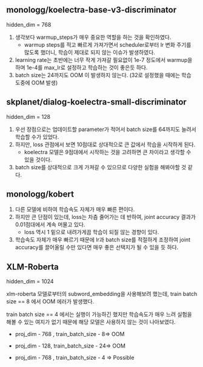 ## monologg/koelectra-base-v3-discriminator

hidden_dim = 768

1. 생각보다 warmup_steps가 매우 중요한 역할을 하는 것을 확인하였다.
   - warmup steps를 적고 빠르게 가져가면서 scheduler로부터 lr 변화 주기를 많도록 했더니, 학습이 제대로 되지 않는 이슈가 발생하였다.
2. learning rate는 초반에는 너무 작게 가져갈 필요없이 1e-7 정도에서 warmup을 하며 1e-4를 max_lr로 설정하고 학습하는 것이 좋은듯 하다.
3. batch size는 24까지도 OOM 이 발생하지 않는다. (32로 설정했을 때에는 학습 도중에 OOM 발생)



## skplanet/dialog-koelectra-small-discriminator

hidden_dim = 128

1. 우선 장점으로는 업데이트할 parameter가 적어서 batch size를 64까지도 늘려서 학습할 수가 있었다.
2. 하지만, loss 관점에서 보면 10점대로 상대적으로 큰 값에서 학습을 시작하게 된다.
   - koelectra 모델은 9점대에서 시작하는 것을 고려하면 큰 차이라고 생각할 수 있을 것이다.
3. batch size를 상대적으로 크게 가져갈 수 있으므로 다양한 실험을 해봐야할 것 같다.



## monologg/kobert

1. 다른 모델에 비하여 학습속도 자체가 매우 빠른 편이다.
2. 하지만 큰 단점이 있는데, loss는 차츰 줄어가는 데 반하여, joint accuracy 결과가 0.01점대에서 계속 머물고 있다.
   - loss 역시 1 밑으로 내려가게끔 학습이 되질 않는 경향이 있다.
3. 학습속도 자체가 매우 빠르기 때문에 lr과 batch size를 적절하게 조정하여 joint accuracy를 끌어올릴 수만 있다면 매우 좋은 선택지가 될 수 있을 듯 하다.



## XLM-Roberta

hidden_dim = 1024

xlm-roberta 모델로부터의 subword_embedding을 사용해보려 했는데, train batch size == 8 에서 OOM 에러가 발생했다.

train batch size == 4 에서는 실행이 가능하긴 했지만 학습속도가 매우 느려 실험을 해볼 수 있는 여지가 없기 때문에 해당 모델은 사용하지 않는 것이 나아보였다.



- proj_dim - 768 , train_batch_size - 8=> OOM

- proj_dim - 128, train_batch_size - 24=> OOM

- proj_dim - 768 , train_batch_size - 4 => Possible


